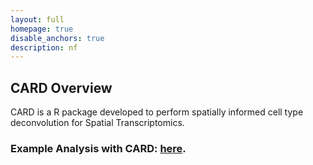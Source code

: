 ```yaml
---
layout: full
homepage: true
disable_anchors: true
description: nf
---
```

## CARD Overview
CARD is a R package developed to perform spatially informed cell type deconvolution for Spatial Transcriptomics. 

### Example Analysis with CARD: [here](https://yma-lab.github.io/CARD/documentation/04_CARD_Example.html).
